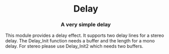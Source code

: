 <h1 align="center">Delay</h1>
<h3 align="center">A very simple delay</h3>  

This module provides a delay effect.
It supports two delay lines for a stereo delay.
The Delay_Init function needs a buffer and the length for a mono delay.
For stereo please use Delay_Init2 which needs two buffers.